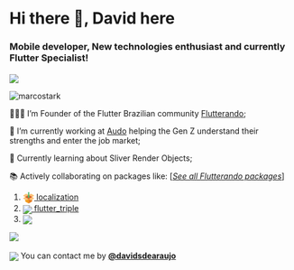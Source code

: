 # Hi there 👋, David here
### Mobile developer, New technologies enthusiast and currently Flutter Specialist!
<img width="440px" align="center" src="https://github-readme-stats.vercel.app/api?username=davidsdearaujo&show_icons=true&include_all_commits=true&count_private=true" />
<p align="left"> <img src="https://komarev.com/ghpvc/?username=davidsdearaujo" alt="marcostark" /> </p>

 👨🏻‍💻 I’m Founder of the Flutter Brazilian community [Flutterando](https://flutterando.com.br/); 
 
 🔭 I’m currently working at [Audo](https://audo.com/) helping the Gen Z understand their strengths and enter the job market;
 
 🌱 Currently learning about Sliver Render Objects;
 
 📚 Actively collaborating on packages like: [[_See all Flutterando packages_]](https://pub.dev/publishers/flutterando.com.br/packages)
   1. [ <img width="20px" align="center" src="https://raw.githubusercontent.com/Flutterando/website/main/assets/images/icons/svgs/package.png" /> localization](https://pub.dev/packages/localization)
   2. [ <img width="20px" align="center" src="https://raw.githubusercontent.com/Flutterando/triple_pattern/master/doc/static/img/docusaurus.png" /> flutter_triple](https://pub.dev/packages/flutter_triple)
   3. [<img width="140px" align="center" src="https://raw.githubusercontent.com/Flutterando/modular/master/flutter_modular.png" />](https://pub.dev/packages/flutter_modular)

![](https://github-readme-stats.vercel.app/api/top-langs/?username=davidsdearaujo&layout=compact)

<img width="20px" align="center" src="https://cdn-icons-png.flaticon.com/512/174/174857.png" /> You can contact me by **[@davidsdearaujo](https://www.linkedin.com/in/davidsdearaujo)**
